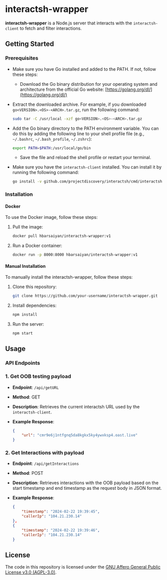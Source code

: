 # interactsh-wrapper

**interactsh-wrapper** is a Node.js server that interacts with the `interactsh-client` to fetch and filter interactions.

## Getting Started

### Prerequisites

-   Make sure you have Go installed and added to the PATH. If not, follow these steps:

    -   Download the Go binary distribution for your operating system and architecture from the official Go website: [https://golang.org/dl/](https://golang.org/dl/)

-   Extract the downloaded archive. For example, if you downloaded `go<VERSION>.<OS>-<ARCH>.tar.gz`, run the following command:

    ```bash
    sudo tar -C /usr/local -xzf go<VERSION>.<OS>-<ARCH>.tar.gz
    ```

-   Add the Go binary directory to the PATH environment variable. You can do this by adding the following line to your shell profile file (e.g., `~/.bashrc`, `~/.bash_profile`, `~/.zshrc`):

    ```bash
    export PATH=$PATH:/usr/local/go/bin
    ```

    -   Save the file and reload the shell profile or restart your terminal.

-   Make sure you have the `interactsh-client` installed. You can install it by running the following command:

    ```bash
    go install -v github.com/projectdiscovery/interactsh/cmd/interactsh-client@latest
    ```

### Installation

#### Docker

To use the Docker image, follow these steps:

1. Pull the image:

    ```bash
    docker pull hbarsaiyan/interactsh-wrapper:v1
    ```

2. Run a Docker container:

    ```bash
    docker run -p 8000:8000 hbarsaiyan/interactsh-wrapper:v1
    ```

#### Manual Installation

To manually install the interactsh-wrapper, follow these steps:

1. Clone this repository:

    ```bash
    git clone https://github.com/your-username/interactsh-wrapper.git
    ```

2. Install dependencies:

    ```bash
    npm install
    ```

3. Run the server:

    ```bash
    npm start
    ```

## Usage

### API Endpoints

### 1. Get OOB testing payload

-   **Endpoint**: `/api/getURL`
-   **Method**: GET
-   **Description**: Retrieves the current interactsh URL used by the `interactsh-client`.
-   **Example Response**:

    ```json
    {
        "url": "cmr9e6j1ntfgnq5da8kgkx5ky4ywxksp4.oast.live"
    }
    ```

### 2. Get Interactions with payload

-   **Endpoint**: `/api/getInteractions`
-   **Method**: POST
-   **Description**: Retrieves interactions with the OOB payload based on the start timestamp and end timestamp as the request body in JSON format.
-   **Example Response**:

    ```json
    {
        "timestamp": "2024-02-22 19:39:45",
        "callerIp": "104.21.230.14"
    },
    {
        "timestamp": "2024-02-22 19:39:46",
        "callerIp": "104.21.230.14"
    }
    ```

## License

The code in this repository is licensed under the [GNU Affero General Public License v3.0 (AGPL-3.0)](https://www.gnu.org/licenses/agpl-3.0.en.html).
